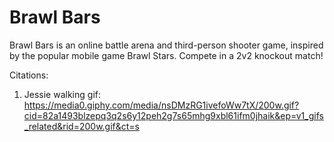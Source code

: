 # Brawl Bars

Brawl Bars is an online battle arena and third-person shooter game, inspired by the popular mobile game Brawl Stars. Compete in a 2v2 knockout match! 

Citations: 
1. Jessie walking gif: https://media0.giphy.com/media/nsDMzRG1ivefoWw7tX/200w.gif?cid=82a1493blzepq3q2s6y12peh2g7s65mhg9xbl61ifm0jhaik&ep=v1_gifs_related&rid=200w.gif&ct=s 
